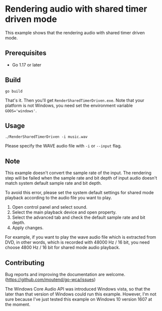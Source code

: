 # Rendering audio with shared timer driven mode

This example shows that the rendering audio with shared timer driven mode.

## Prerequisites

- Go 1.17 or later

## Build

```console
go build
```

That's it. Then you'll get `RenderSharedTimerDriven.exe`. Note that your platform is not Windows, you need set the environment variable `GOOS='windows'`.

## Usage

```console
./RenderSharedTimerDriven -i music.wav
```

Please specify the WAVE audio file with `-i` or `--input` flag.

## Note

This example doesn't convert the sample rate of the input. The rendering step will be failed when the sample rate and bit depth of input audio doesn't match system default sample rate and bit depth.

To avoid this error, please set the system default settings for shared mode playback according to the audio file you want to play.

1. Open control panel and select sound.
1. Select the main playback device and open property.
1. Select the advanced tab and check the default sample rate and bit depth.
1. Apply changes.

For example, if you want to play the wave audio file which is extracted from DVD, in other words, which is recorded with 48000 Hz / 16 bit, you need choose 4800 Hz / 16 bit for shared mode audio playback.

## Contributing

Bug reports and improving the documentation are welcome. (https://github.com/moutend/go-wca/issues)

The Windows Core Audio API was introduced Windows vista, so that the later than that version of Windows could run this example. However, I'm not sure because I've just tested this example on Windows 10 version 1607 at the moment.
